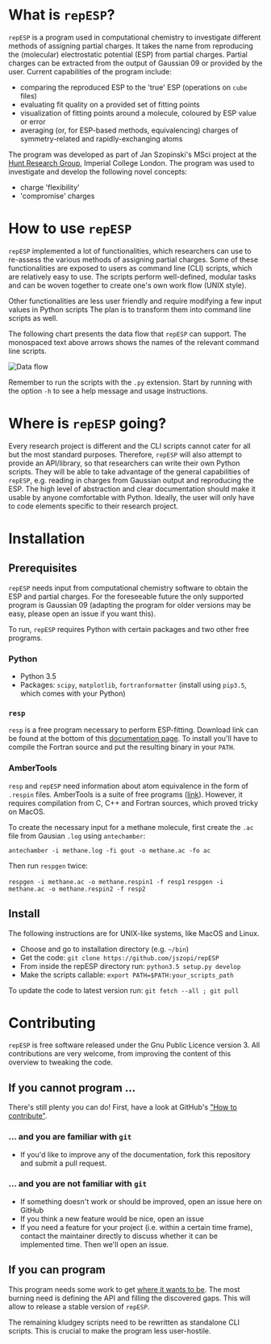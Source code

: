 # What is `repESP`?

`repESP` is a program used in computational chemistry to investigate different methods of assigning partial charges.
It takes the name from reproducing the (molecular) electrostatic potential (ESP) from partial charges.
Partial charges can be extracted from the output of Gaussian 09 or provided by the user.
Current capabilities of the program include:

* comparing the reproduced ESP to the 'true' ESP (operations on `cube` files)
* evaluating fit quality on a provided set of fitting points
* visualization of fitting points around a molecule, coloured by ESP value or error
* averaging (or, for ESP-based methods, equivalencing) charges of symmetry-related and rapidly-exchanging atoms

The program was developed as part of Jan Szopinski's MSci project at the [Hunt Research Group](http://www.huntresearchgroup.org.uk/), Imperial College London.
The program was used to investigate and develop the following novel concepts:

* charge 'flexibility'
* 'compromise' charges

# How to use `repESP`

`repESP` implemented a lot of functionalities, which researchers can use to re-assess the various methods of assigning partial charges.
Some of these functionalities are exposed to users as command line (CLI) scripts, which are relatively easy to use.
The scripts perform well-defined, modular tasks and can be woven together to create one's own work flow (UNIX style).

Other functionalities are less user friendly and require modifying a few input values in Python scripts
The plan is to transform them into command line scripts as well.

The following chart presents the data flow that `repESP` can support.
The monospaced text above arrows shows the names of the relevant command line scripts.

![Data flow](https://github.com/jszopi/repESP/blob/master/data_flow.png)

Remember to run the scripts with the `.py` extension.
Start by running with the option `-h` to see a help message and usage instructions.

# Where is `repESP` going?

Every research project is different and the CLI scripts cannot cater for all but the most standard purposes.
Therefore, `repESP` will also attempt to provide an API/library, so that researchers can write their own Python scripts.
They will be able to take advantage of the general capabilities of `repESP`, e.g. reading in charges from Gaussian output and reproducing the ESP.
The high level of abstraction and clear documentation should make it usable by anyone comfortable with Python.
Ideally, the user will only have to code elements specific to their research project.

# Installation

## Prerequisites

`repESP` needs input from computational chemistry software to obtain the ESP and partial charges.
For the foreseeable future the only supported program is Gaussian 09 (adapting the program for older versions may be easy, please open an issue if you want this).

To run, `repESP` requires Python with certain packages and two other free programs.

### Python

* Python 3.5
* Packages: `scipy`, `matplotlib`, `fortranformatter` (install using `pip3.5`, which comes with your Python)

### `resp` 

`resp` is a free program necessary to perform ESP-fitting.
Download link can be found at the bottom of this [documentation page](http://upjv.q4md-forcefieldtools.org/RED/resp/).
To install you'll have to compile the Fortran source and put the resulting binary in your `PATH`.

### AmberTools

`resp` and `repESP` need information about atom equivalence in the form of `.respin` files.
AmberTools is a suite of free programs ([link](http://ambermd.org/AmberTools16-get.html)).
However, it requires compilation from C, C++ and Fortran sources, which proved tricky on MacOS.

To create the necessary input for a methane molecule, first create the `.ac` file from Gausian `.log` using `antechamber`:

`antechamber -i methane.log -fi gout -o methane.ac -fo ac`

Then run `respgen` twice:

`respgen -i methane.ac -o methane.respin1 -f resp1`
`respgen -i methane.ac -o methane.respin2 -f resp2`

## Install

The following instructions are for UNIX-like systems, like MacOS and Linux.

* Choose and go to installation directory (e.g. `~/bin`)
* Get the code: `git clone https://github.com/jszopi/repESP`
* From inside the repESP directory run: `python3.5 setup.py develop`
* Make the scripts callable: `export PATH=$PATH:your_scripts_path`

To update the code to latest version run: `git fetch --all ; git pull`

# Contributing

`repESP` is free software released under the Gnu Public Licence version 3.
All contributions are very welcome, from improving the content of this overview to tweaking the code.

## If you cannot program ...

There's still plenty you can do!
First, have a look at GitHub's ["How to contribute"](https://guides.github.com/activities/contributing-to-open-source/#contributing).

### ... and you are familiar with `git`

* If you'd like to improve any of the documentation, fork this repository and submit a pull request.

### ... and you are not familiar with `git`

* If something doesn't work or should be improved, open an issue here on GitHub
* If you think a new feature would be nice, open an issue
* If you need a feature for your project (i.e. within a certain time frame), contact the maintainer directly to discuss whether it can be implemented time.
  Then we'll open an issue.

## If you can program

This program needs some work to get [where it wants to be](#where-is-repesp-going).
The most burning need is defining the API and filling the discovered gaps.
This will allow to release a stable version of `repESP`.

The remaining kludgey scripts need to be rewritten as standalone CLI scripts.
This is crucial to make the program less user-hostile.
